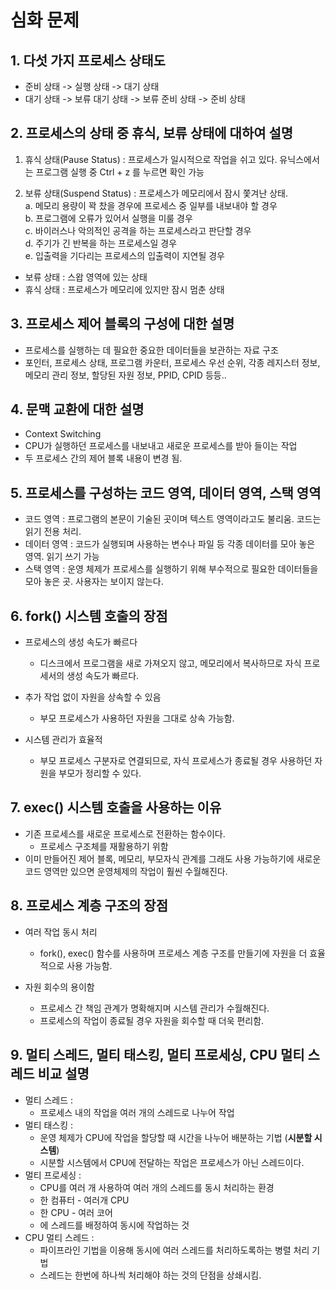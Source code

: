 # 심화 문제

## 1. 다섯 가지 프로세스 상태도
- 준비 상태 -> 실행 상태 -> 대기 상태
- 대기 상태 -> 보류 대기 상태 -> 보류 준비 상태 -> 준비 상태

## 2. 프로세스의 상태 중 휴식, 보류 상태에 대하여 설명
1. 휴식 상태(Pause Status) : 프로세스가 일시적으로 작업을 쉬고 있다. 유닉스에서는 프로그램 실행 중 Ctrl + z 를 누르면 확인 가능

2. 보류 상태(Suspend Status) : 프로세스가 메모리에서 잠시 쫓겨난 상태.  
a. 메모리 용량이 꽉 찼을 경우에 프로세스 중 일부를 내보내야 할 경우  
b. 프로그램에 오류가 있어서 실행을 미룰 경우  
c. 바이러스나 악의적인 공격을 하는 프로세스라고 판단할 경우  
d. 주기가 긴 반복을 하는 프로세스일 경우  
e. 입출력을 기다리는 프로세스의 입출력이 지연될 경우  
- 보류 상태 : 스왑 영역에 있는 상태
- 휴식 상태 : 프로세스가 메모리에 있지만 잠시 멈춘 상태  

## 3. 프로세스 제어 블록의 구성에 대한 설명
- 프로세스를 실행하는 데 필요한 중요한 데이터들을 보관하는 자료 구조
- 포인터, 프로세스 상태, 프로그램 카운터, 프로세스 우선 순위, 각종 레지스터 정보, 메모리 관리 정보, 할당된 자원 정보, PPID, CPID 등등..

## 4. 문맥 교환에 대한 설명
- Context Switching
- CPU가 실행하던 프로세스를 내보내고 새로운 프로세스를 받아 들이는 작업
- 두 프로세스 간의 제어 블록 내용이 변경 됨.

## 5. 프로세스를 구성하는 코드 영역, 데이터 영역, 스택 영역
- 코드 영역 : 프로그램의 본문이 기술된 곳이며 텍스트 영역이라고도 불리움. 코드는 읽기 전용 처리.
- 데이터 영역 : 코드가 실행되며 사용하는 변수나 파일 등 각종 데이터를 모아 놓은 영역. 읽기 쓰기 가능
- 스택 영역 : 운영 체제가 프로세스를 실행하기 위해 부수적으로 필요한 데이터들을 모아 놓은 곳. 사용자는 보이지 않는다.

## 6. fork() 시스템 호출의 장점
- 프로세스의 생성 속도가 빠르다
  - 디스크에서 프로그램을 새로 가져오지 않고, 메모리에서 복사하므로 자식 프로세서의 생성 속도가 빠르다.

- 추가 작업 없이 자원을 상속할 수 있음
  - 부모 프로세스가 사용하던 자원을 그대로 상속 가능함.

- 시스템 관리가 효율적
  - 부모 프로세스 구분자로 연결되므로, 자식 프로세스가 종료될 경우 사용하던 자원을 부모가 정리할 수 있다.

## 7. exec() 시스템 호출을 사용하는 이유
- 기존 프로세스를 새로운 프로세스로 전환하는 함수이다.
  - 프로세스 구조체를 재활용하기 위함
- 이미 만들어진 제어 블록, 메모리, 부모자식 관계를 그래도 사용 가능하기에 새로운 코드 영역만 있으면 운영체제의 작업이 훨씬 수월해진다.

## 8. 프로세스 계층 구조의 장점
- 여러 작업 동시 처리
  - fork(), exec() 함수를 사용하며 프로세스 계층 구조를 만들기에 자원을 더 효율적으로 사용 가능함.

- 자원 회수의 용이함
  - 프로세스 간 책임 관계가 명확해지며 시스템 관리가 수월해진다.
  - 프로세스의 작업이 종료될 경우 자원을 회수할 때 더욱 편리함.

## 9. 멀티 스레드, 멀티 태스킹, 멀티 프로세싱, CPU 멀티 스레드 비교 설명
- 멀티 스레드 : 
  - 프로세스 내의 작업을 여러 개의 스레드로 나누어 작업
- 멀티 태스킹 : 
  - 운영 체제가 CPU에 작업을 할당할 때 시간을 나누어 배분하는 기법 (**시분할 시스템**)
  - 시분할 시스템에서 CPU에 전달하는 작업은 프로세스가 아닌 스레드이다.
- 멀티 프로세싱 : 
  - CPU를 여러 개 사용하여 여러 개의 스레드를 동시 처리하는 환경
  - 한 컴퓨터 - 여러개 CPU
  - 한 CPU - 여러 코어
  - 에 스레드를 배정하여 동시에 작업하는 것
- CPU 멀티 스레드 : 
  - 파이프라인 기법을 이용해 동시에 여러 스레드를 처리하도록하는 병렬 처리 기법
  - 스레드는 한번에 하나씩 처리해야 하는 것의 단점을 상쇄시킴.